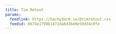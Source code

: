 ```yaml
---
title: Tim Retout
params:
  feedlink: https://hachyderm.io/@timretout.rss
  feedid: 0674e1799b1472da643b49e50d34c0fe
---
```

